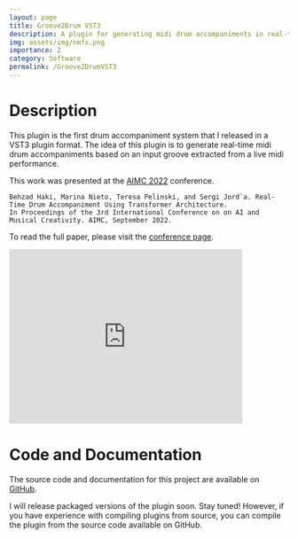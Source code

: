 ```yaml
---
layout: page
title: Groove2Drum VST3
description: A plugin for generating midi drum accompaniments in real-time
img: assets/img/nmfx.png
importance: 2
category: Software
permalink: /Groove2DrumVST3
---
```


# Description

This plugin is the first drum accompaniment system that I released in a VST3 plugin format.
The idea of this plugin is to generate real-time midi drum accompaniments based on an input groove extracted
from a live midi performance. 

This work was presented at the [AIMC 2022](https://zenodo.org/records/7088343) conference. 

```citation
Behzad Haki, Marina Nieto, Teresa Pelinski, and Sergi Jord`a. Real-Time Drum Accompaniment Using Transformer Architecture.
In Proceedings of the 3rd International Conference on on AI and Musical Creativity. AIMC, September 2022.
```

To read the full paper, please visit the [conference page](https://zenodo.org/records/7088343).

<iframe width="420" height="315" src="https://youtu.be/-9dA2MdjCPo" frameborder="0" allowfullscreen></iframe>

# Code and Documentation

The source code and documentation for this project are available on [GitHub](https://github.com/behzadhaki/Groove2DrumVST).

I will release packaged versions of the plugin soon. Stay tuned! However, if you have experience
with compiling plugins from source, you can compile the plugin from the source code available on GitHub.